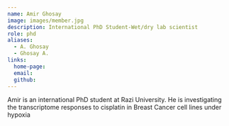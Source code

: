 ```yaml
---
name: Amir Ghosay
image: images/member.jpg
description: International PhD Student-Wet/dry lab scientist
role: phd
aliases:
  - A. Ghosay
  - Ghosay A.
links:
  home-page: 
  email: 
  github: 
---
```


Amir is an international PhD student at Razi University. He is investigating the transcriptome responses to cisplatin in Breast Cancer cell lines under hypoxia  
